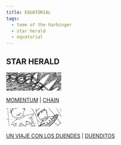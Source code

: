 ```yaml
---
title: EQUATORIAL
tags:
  - tome of the harbinger
  - star herald
  - equatorial
---
```

## STAR HERALD

[![chain](chain-t.png)](chain)

[MOMENTUM](momentum) | [CHAIN](chain)

[![duenditos](duenditos-t.png)](duenditos)

[UN VIAJE CON LOS DUENDES](un-viaje-con-los-duendes) | [DUENDITOS](duenditos)
